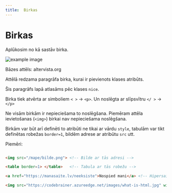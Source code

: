 ```yaml
---
title:  Birkas
---
```


# Birkas

Aplūkosim no kā sastāv birka.


![example image](/htmlbirkas.png)

Bāzes attēls: altervista.org

Attēlā redzama paragrāfa birka, kurai ir pievienots klases atribūts. 

Šis paragrāfs lapā atlasāms pēc klases `nice`. 

Birka tiek atvērta ar simboliem `< >` -> `<p>`. Un noslēgta ar slīpsvītru `</ >` -> `</p>`


Ne visām birkām ir nepieciešama to noslēgšana. Piemēram attēla ievietošanas (`<img>`) birkai nav nepieciešama noslēgšana.

Birkām var būt arī definēti to atribūti ne tikai ar vārdu `style`, tabulām var tikt definētas robežas `border=1`, bildēm adrese ar atribūtu `src` utt.

Piemēri:

~~~html

<img src="/mape/bilde.png"> <!-- Bilde ar tās adresi -->

<table border=1> </table>   <!-- Tabula ar tās robežu -->

<a href="https://manasaite.lv/neeksiste">Nospied mani</a> <!-- Hipersaite ar tās adresi un tekstu -->

<img src="https://codebrainer.azureedge.net/images/what-is-html.jpg" width="20px" height="20px"> <!-- Bilde ar tās izmēriem garumā un platumā -->
~~~